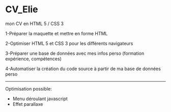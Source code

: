 CV_Elie
=======

mon CV en HTML 5 / CSS 3

1-Préparer la maquette et mettre en forme HTML

2-Optimiser HTML 5 et CSS 3 pour les différents navigateurs

3-Préparer une base de données avec mes infos perso (formation expérience, compétences)

4-Automatiser la création du code source à partir de ma base de données perso

---------
Optimisation possible:

- Menu déroulant javascript
- Effet parallaxe
